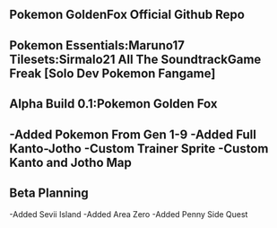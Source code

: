 Pokemon GoldenFox Official Github Repo
----------------------------------------
Pokemon Essentials:Maruno17
Tilesets:Sirmalo21
All The SoundtrackGame Freak
[Solo Dev Pokemon Fangame]
-----------------------------------------
Alpha Build 0.1:Pokemon Golden Fox
-----------------------------------------
-Added Pokemon From Gen 1-9
-Added Full Kanto-Jotho
-Custom Trainer Sprite
-Custom Kanto and Jotho Map
-----------------------------------------
Beta Planning
-----------------------------------------
-Added Sevii Island 
-Added Area Zero
-Added Penny Side Quest 
